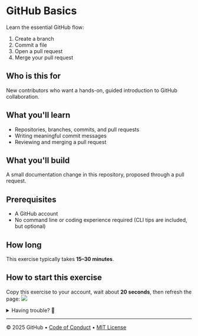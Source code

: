 # GitHub Basics

Learn the essential GitHub flow:

1. Create a branch
2. Commit a file
3. Open a pull request
4. Merge your pull request

## Who is this for

New contributors who want a hands-on, guided introduction to GitHub collaboration.

## What you'll learn

- Repositories, branches, commits, and pull requests
- Writing meaningful commit messages
- Reviewing and merging a pull request

## What you'll build

A small documentation change in this repository, proposed through a pull request.

## Prerequisites

- A GitHub account
- No command line or coding experience required (CLI tips are included, but optional)

## How long

This exercise typically takes **15–30 minutes**.

## How to start this exercise

Copy this exercise to your account, wait about **20 seconds**, then refresh the page:
[![](https://img.shields.io/badge/Copy%20Exercise-%E2%86%92-1f883d?style=for-the-badge&logo=github&labelColor=197935)](https://github.com/new?template_owner=clubrobenstabrest&template_name=github-basics&owner=%40me&name=github-basics&description=Exercise%3A%20GitHub%20Basics&visibility=public)

<details>
<summary>Having trouble? 🤷</summary><br/>

- Choose your personal account (or an organization) as the owner.
- Public repositories are recommended (private repos consume Actions minutes).
- If it isn’t ready in 20s, open the <a href="../../actions">Actions</a> tab to check the run.
- If a job failed, please open an issue — you found a bug! 🐛

</details>

---

&copy; 2025 GitHub • [Code of Conduct](https://www.contributor-covenant.org/version/2/1/code_of_conduct/code_of_conduct.md) • [MIT License](https://gh.io/mit)
